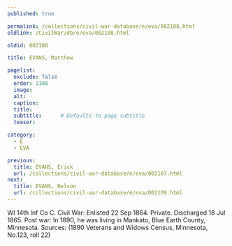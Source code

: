 ```yaml
---
published: true

permalink: /collections/civil-war-database/e/eva/002108.html
oldlink: /CivilWar/db/e/eva/002108.html

oldid: 002108

title: EVANS, Matthew

pagelist:
  exclude: false
  order: 2108
  image: 
  alt:
  caption:
  title:
  subtitle:      # Defaults to page subtitle
  teaser:

category: 
  - E 
  - EVA

previous:
  title: EVANS, Erick
  url: /collections/civil-war-database/e/eva/002107.html  
next:
  title: EVANS, Nelson
  url: /collections/civil-war-database/e/eva/002109.html   
---
```

WI 14th Inf Co C. Civil War: Enlisted 22 Sep 1864. Private. Discharged 18 Jul 1865. Post war: In 1890, he was living in Mankato, Blue Earth County, Minnesota. Sources: (1890 Veterans and Widows Census, Minnesota, No.123, roll 22)